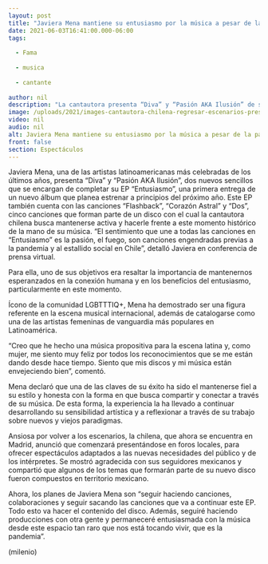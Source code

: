 ```yaml
---
layout: post
title: "Javiera Mena mantiene su entusiasmo por la música a pesar de la pandemia"
date: 2021-06-03T16:41:00.000-06:00
tags:
  
  - Fama
  
  - musica
  
  - cantante
  
author: nil
description: "La cantautora presenta “Diva” y “Pasión AKA Ilusión” de su EP “Entusiasmo” y prepara nuevos temas para integrar el resto de su producción."
image: /uploads/2021/images-cantautora-chilena-regresar-escenarios-presentaciones_0_45_852_530.jpeg
video: nil
audio: nil
alt: Javiera Mena mantiene su entusiasmo por la música a pesar de la pandemia
front: false
section: Espectáculos
---
```


Javiera Mena, una de las artistas latinoamericanas más celebradas de los últimos años, presenta “Diva” y “Pasión AKA Ilusión”, dos nuevos sencillos que se encargan de completar su EP “Entusiasmo”, una primera entrega de un nuevo álbum que planea estrenar a principios del próximo año. Este EP también cuenta con las canciones “Flashback”, “Corazón Astral” y “Dos”, cinco canciones que forman parte de un disco con el cual la cantautora chilena busca mantenerse activa y hacerle frente a este momento histórico de la mano de su música. “El sentimiento que une a todas las canciones en “Entusiasmo” es la pasión, el fuego, son canciones engendradas previas a la pandemia y al estallido social en Chile”, detalló Javiera en conferencia de prensa virtual. 

Para ella, uno de sus objetivos era resaltar la importancia de mantenernos esperanzados en la conexión humana y en los beneficios del entusiasmo, particularmente en este momento. 

Ícono de la comunidad LGBTTTIQ+, Mena ha demostrado ser una figura referente en la escena musical internacional, además de catalogarse como una de las artistas femeninas de vanguardia más populares en Latinoamérica. 

“Creo que he hecho una música propositiva para la escena latina y, como mujer, me siento muy feliz por todos los reconocimientos que se me están dando desde hace tiempo. Siento que mis discos y mi música están envejeciendo bien”, comentó. 

Mena declaró que una de las claves de su éxito ha sido el mantenerse fiel a su estilo y honesta con la forma en que busca compartir y conectar a través de su música. De esta forma, la experiencia la ha llevado a continuar desarrollando su sensibilidad artística y a reflexionar a través de su trabajo sobre nuevos y viejos paradigmas. 

Ansiosa por volver a los escenarios, la chilena, que ahora se encuentra en Madrid, anunció que comenzará presentándose en foros locales, para ofrecer espectáculos adaptados a las nuevas necesidades del público y de los intérpretes. Se mostró agradecida con sus seguidores mexicanos y compartió que algunos de los temas que formarán parte de su nuevo disco fueron compuestos en territorio mexicano. 

Ahora, los planes de Javiera Mena son “seguir haciendo canciones, colaboraciones y seguir sacando las canciones que va a continuar este EP. Todo esto va hacer el contenido del disco. Además, seguiré haciendo producciones con otra gente y permaneceré entusiasmada con la música desde este espacio tan raro que nos está tocando vivir, que es la pandemia”. 

(milenio)